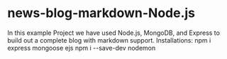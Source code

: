 # news-blog-markdown-Node.js
In this example Project we have used Node.js, MongoDB, and Express to build out a complete blog with markdown support.
Installations:
npm i express mongoose ejs
npm i --save-dev nodemon

